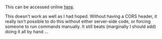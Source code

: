 This can be accessed online [here](https://frameloss.github.io/smartthings/).

This doesn't work as well as I had hoped. Without having a CORS header, it really isn't possible to do this without either server-side code, or forcing someone to run commands manually. It still beats (marginally I should add) doing it all by hand ...


